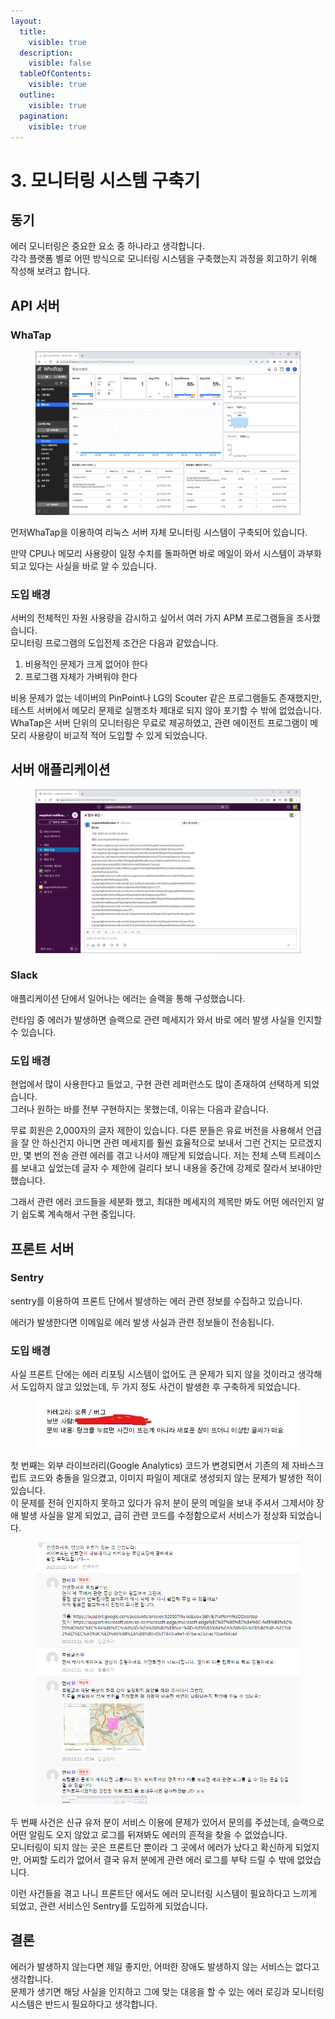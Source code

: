 ```yaml
---
layout:
  title:
    visible: true
  description:
    visible: false
  tableOfContents:
    visible: true
  outline:
    visible: true
  pagination:
    visible: true
---
```


# 3. 모니터링 시스템 구축기

## 동기

에러 모니터링은 중요한 요소 중 하나라고 생각합니다.\
각각 플랫폼 별로 어떤 방식으로 모니터링 시스템을 구축했는지 과정을 회고하기 위해 작성해 보려고 합니다.

## API 서버

### WhaTap

<figure><img src="../.gitbook/assets/image (30).png" alt=""><figcaption></figcaption></figure>

먼저WhaTap을 이용하여 리눅스 서버 자체 모니터링 시스템이 구축되어 있습니다.

만약 CPU나 메모리 사용량이 일정 수치를 돌파하면 바로 메일이 와서 시스템이 과부화 되고 있다는 사실을 바로 알 수 있습니다.

### 도입 배경

서버의 전체적인 자원 사용량을 감시하고 싶어서 여러 가지 APM 프로그램들을 조사했습니다.\
모니터링 프로그램의 도입전제 조건은 다음과 같았습니다.

1. 비용적인 문제가 크게 없어야 한다
2. 프로그램 자체가 가벼워야 한다

비용 문제가 없는 네이버의 PinPoint나 LG의 Scouter 같은 프로그램들도 존재했지만, 테스트 서버에서 메모리 문제로 실행조차 제대로 되지 않아 포기할 수 밖에 없었습니다.\
WhaTap은 서버 단위의 모니터링은 무료로 제공하였고, 관련 에이전트 프로그램이 메모리 사용량이 비교적 적어 도입할 수 있게 되었습니다.

## 서버 애플리케이션

<figure><img src="../.gitbook/assets/image (28).png" alt=""><figcaption></figcaption></figure>

### Slack

애플리케이션 단에서 일어나는 에러는 슬랙을 통해 구성했습니다.

런타임 중 에러가 발생하면 슬랙으로 관련 메세지가 와서 바로 에러 발생 사실을 인지할 수 있습니다.

### 도입 배경

현업에서 많이 사용한다고 들었고, 구현 관련 레퍼런스도 많이 존재하여 선택하게 되었습니다.\
그러나 원하는 바를 전부 구현하지는 못했는데, 이유는 다음과 같습니다.

무료 회원은 2,000자의 글자 제한이 있습니다. 다른 분들은 유료 버전을 사용해서 언급을 잘 안 하신건지 아니면 관련 메세지를 훨씬 효율적으로 보내서 그런 건지는 모르겠지만, 몇 번의 전송 관련 에러를 겪고 나서야 깨닫게 되었습니다. 저는 전체 스택 트레이스를 보내고 싶었는데 글자 수 제한에 걸리다 보니 내용을 중간에 강제로 잘라서 보내야만 했습니다.

그래서 관련 에러 코드들을 세분화 했고, 최대한 메세지의 제목만 봐도 어떤 에러인지 알기 쉽도록 계속해서 구현 중입니다.

## 프론트 서버

### Sentry

sentry를 이용하여 프론트 단에서 발생하는 에러 관련 정보를 수집하고 있습니다.

에러가 발생한다면 이메일로 에러 발생 사실과 관련 정보들이 전송됩니다.

### 도입 배경

사실 프론트 단에는 에러 리포팅 시스템이 없어도 큰 문제가 되지 않을 것이라고 생각해서 도입하지 않고 있었는데, 두 가지 정도 사건이 발생한 후 구축하게 되었습니다. &#x20;

<figure><img src="../.gitbook/assets/image (12).png" alt=""><figcaption></figcaption></figure>

첫 번째는 외부 라이브러리(Google Analytics) 코드가 변경되면서 기존의 제 자바스크립트 코드와 충돌을 일으켰고, 이미지 파일이 제대로 생성되지 않는 문제가 발생한 적이 있습니다.\
이 문제를 전혀 인지하지 못하고 있다가 유저 분이 문의 메일을 보내 주셔서 그제서야 장애 발생 사실을 알게 되었고, 급히 관련 코드를 수정함으로서 서비스가 정상화 되었습니다.

<figure><img src="../.gitbook/assets/image (15).png" alt=""><figcaption></figcaption></figure>

두 번째 사건은 신규 유저 분이 서비스 이용에 문제가 있어서 문의를 주셨는데, 슬랙으로 어떤 알림도 오지 않았고 로그를 뒤져봐도 에러의 흔적을 찾을 수 없었습니다.\
모니터링이 되지 않는 곳은 프론트단 뿐이라 그 곳에서 에러가 났다고 확신하게 되었지만, 어찌할 도리가 없어서 결국 유저 분에게 관련 에러 로그를 부탁 드릴 수 밖에 없었습니다.

이런 사건들을 겪고 나니 프론트단 에서도 에러 모니터링 시스템이 필요하다고 느끼게 되었고, 관련 서비스인 Sentry를 도입하게 되었습니다.

## 결론

에러가 발생하지 않는다면 제일 좋지만, 어떠한 장애도 발생하지 않는 서비스는 없다고 생각합니다.\
문제가 생기면 해당 사실을 인지하고 그에 맞는 대응을 할 수 있는 에러 로깅과 모니터링 시스템은 반드시 필요하다고 생각합니다.
